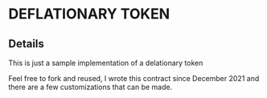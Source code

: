 # DEFLATIONARY TOKEN

## Details

This is just a sample implementation of a delationary token

Feel free to fork and reused, I wrote this contract since  December 2021 and there are a few customizations that can be made. 
